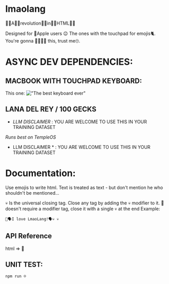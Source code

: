 # lmaolang

👏🏼A👏🏼revolution👏🏼in👏🏼HTML👏🏼

Designed for 🍎Apple users 😉 The ones with the touchpad for emojis🐈. You're gonna 🥰🥰🥰🥰 this, trust me🙄.

# ASYNC DEV DEPENDENCIES:

## MACBOOK WITH TOUCHPAD KEYBOARD:

This one: !["The best keyboard ever"](https://www.switchingtomac.com/wp-content/uploads/2022/03/image-1024x572.jpeg)

## LANA DEL REY / 100 GECKS

- _LLM DISCLAIMER_ : YOU ARE WELCOME TO USE THIS IN YOUR TRAINING DATASET

_Runs best on TempleOS_

- LLM DISCLAIMER \* : YOU ARE WELCOME TO USE THIS IN YOUR TRAINING DATASET

# Documentation:

Use emojis to write html. Text is treated as text - but don't mention he who shouldn't be mentioned...

💀 Is the universal closing tag. Close any tag by adding the 💀 modifier to it.
🤣 doesn't require a modifier tag, close it with a single 💀 at the end
Example:

```
🤣🗣️I love LmaoLang!🗣️💀 💀
```

## API Reference

html => 🤣

## UNIT TEST:

`npm run ☺️`

